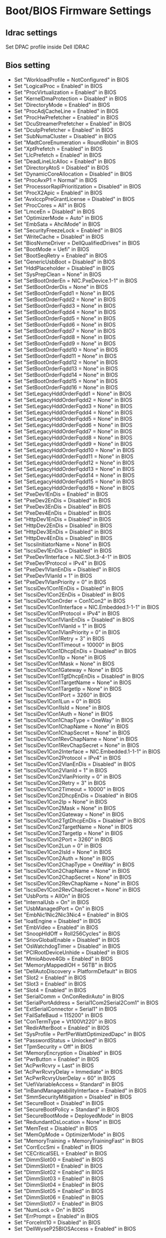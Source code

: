 # Boot/BIOS Firmware Settings

## Idrac settings
Set DPAC profile inside Dell IDRAC

## Bios setting
   - Set "WorkloadProfile = NotConfigured" in BIOS
   - Set "LogicalProc = Enabled" in BIOS
   - Set "ProcVirtualization = Enabled" in BIOS
   - Set "KernelDmaProtection = Disabled" in BIOS
   - Set "DirectoryMode = Enabled" in BIOS
   - Set "ProcAdjCacheLine = Enabled" in BIOS
   - Set "ProcHwPrefetcher = Enabled" in BIOS
   - Set "DcuStreamerPrefetcher = Enabled" in BIOS
   - Set "DcuIpPrefetcher = Enabled" in BIOS
   - Set "SubNumaCluster = Disabled" in BIOS
   - Set "MadtCoreEnumeration = RoundRobin" in BIOS
   - Set "XptPrefetch = Enabled" in BIOS
   - Set "LlcPrefetch = Enabled" in BIOS
   - Set "DeadLineLlcAlloc = Enabled" in BIOS
   - Set "DirectoryAtoS = Disabled" in BIOS
   - Set "DynamicCoreAllocation = Disabled" in BIOS
   - Set "ProcAvxP1 = Normal" in BIOS
   - Set "ProcessorRaplPrioritization = Disabled" in BIOS
   - Set "ProcX2Apic = Enabled" in BIOS
   - Set "AvxIccpPreGrantLicense = Disabled" in BIOS
   - Set "ProcCores = All" in BIOS
   - Set "LmceEn = Disabled" in BIOS
   - Set "OptimizerMode = Auto" in BIOS
   - Set "EmbSata = AhciMode" in BIOS
   - Set "SecurityFreezeLock = Enabled" in BIOS
   - Set "WriteCache = Disabled" in BIOS
   - Set "BiosNvmeDriver = DellQualifiedDrives" in BIOS
   - Set "BootMode = Uefi" in BIOS
   - Set "BootSeqRetry = Enabled" in BIOS
   - Set "GenericUsbBoot = Disabled" in BIOS
   - Set "HddPlaceholder = Disabled" in BIOS
   - Set "SysPrepClean = None" in BIOS
   - Set "SetBootOrderEn = NIC.PxeDevice.1-1" in BIOS
   - Set "SetBootOrderDis = None" in BIOS
   - Set "SetBootOrderFqdd1 = None" in BIOS
   - Set "SetBootOrderFqdd2 = None" in BIOS
   - Set "SetBootOrderFqdd3 = None" in BIOS
   - Set "SetBootOrderFqdd4 = None" in BIOS
   - Set "SetBootOrderFqdd5 = None" in BIOS
   - Set "SetBootOrderFqdd6 = None" in BIOS
   - Set "SetBootOrderFqdd7 = None" in BIOS
   - Set "SetBootOrderFqdd8 = None" in BIOS
   - Set "SetBootOrderFqdd9 = None" in BIOS
   - Set "SetBootOrderFqdd10 = None" in BIOS
   - Set "SetBootOrderFqdd11 = None" in BIOS
   - Set "SetBootOrderFqdd12 = None" in BIOS
   - Set "SetBootOrderFqdd13 = None" in BIOS
   - Set "SetBootOrderFqdd14 = None" in BIOS
   - Set "SetBootOrderFqdd15 = None" in BIOS
   - Set "SetBootOrderFqdd16 = None" in BIOS
   - Set "SetLegacyHddOrderFqdd1 = None" in BIOS
   - Set "SetLegacyHddOrderFqdd2 = None" in BIOS
   - Set "SetLegacyHddOrderFqdd3 = None" in BIOS
   - Set "SetLegacyHddOrderFqdd4 = None" in BIOS
   - Set "SetLegacyHddOrderFqdd5 = None" in BIOS
   - Set "SetLegacyHddOrderFqdd6 = None" in BIOS
   - Set "SetLegacyHddOrderFqdd7 = None" in BIOS
   - Set "SetLegacyHddOrderFqdd8 = None" in BIOS
   - Set "SetLegacyHddOrderFqdd9 = None" in BIOS
   - Set "SetLegacyHddOrderFqdd10 = None" in BIOS
   - Set "SetLegacyHddOrderFqdd11 = None" in BIOS
   - Set "SetLegacyHddOrderFqdd12 = None" in BIOS
   - Set "SetLegacyHddOrderFqdd13 = None" in BIOS
   - Set "SetLegacyHddOrderFqdd14 = None" in BIOS
   - Set "SetLegacyHddOrderFqdd15 = None" in BIOS
   - Set "SetLegacyHddOrderFqdd16 = None" in BIOS
   - Set "PxeDev1EnDis = Enabled" in BIOS
   - Set "PxeDev2EnDis = Disabled" in BIOS
   - Set "PxeDev3EnDis = Disabled" in BIOS
   - Set "PxeDev4EnDis = Disabled" in BIOS
   - Set "HttpDev1EnDis = Disabled" in BIOS
   - Set "HttpDev2EnDis = Disabled" in BIOS
   - Set "HttpDev3EnDis = Disabled" in BIOS
   - Set "HttpDev4EnDis = Disabled" in BIOS
   - Set "IscsiInitiatorName = None" in BIOS
   - Set "IscsiDev1EnDis = Disabled" in BIOS
   - Set "PxeDev1Interface = NIC.Slot.3-4-1" in BIOS
   - Set "PxeDev1Protocol = IPv4" in BIOS
   - Set "PxeDev1VlanEnDis = Disabled" in BIOS
   - Set "PxeDev1VlanId = 1" in BIOS
   - Set "PxeDev1VlanPriority = 0" in BIOS
   - Set "IscsiDev1Con1EnDis = Disabled" in BIOS
   - Set "IscsiDev1Con2EnDis = Disabled" in BIOS
   - Set "IscsiDev1ConOrder = Con1Con2" in BIOS
   - Set "IscsiDev1Con1Interface = NIC.Embedded.1-1-1" in BIOS
   - Set "IscsiDev1Con1Protocol = IPv4" in BIOS
   - Set "IscsiDev1Con1VlanEnDis = Disabled" in BIOS
   - Set "IscsiDev1Con1VlanId = 1" in BIOS
   - Set "IscsiDev1Con1VlanPriority = 0" in BIOS
   - Set "IscsiDev1Con1Retry = 3" in BIOS
   - Set "IscsiDev1Con1Timeout = 10000" in BIOS
   - Set "IscsiDev1Con1DhcpEnDis = Disabled" in BIOS
   - Set "IscsiDev1Con1Ip = None" in BIOS
   - Set "IscsiDev1Con1Mask = None" in BIOS
   - Set "IscsiDev1Con1Gateway = None" in BIOS
   - Set "IscsiDev1Con1TgtDhcpEnDis = Disabled" in BIOS
   - Set "IscsiDev1Con1TargetName = None" in BIOS
   - Set "IscsiDev1Con1TargetIp = None" in BIOS
   - Set "IscsiDev1Con1Port = 3260" in BIOS
   - Set "IscsiDev1Con1Lun = 0" in BIOS
   - Set "IscsiDev1Con1IsId = None" in BIOS
   - Set "IscsiDev1Con1Auth = None" in BIOS
   - Set "IscsiDev1Con1ChapType = OneWay" in BIOS
   - Set "IscsiDev1Con1ChapName = None" in BIOS
   - Set "IscsiDev1Con1ChapSecret = None" in BIOS
   - Set "IscsiDev1Con1RevChapName = None" in BIOS
   - Set "IscsiDev1Con1RevChapSecret = None" in BIOS
   - Set "IscsiDev1Con2Interface = NIC.Embedded.1-1-1" in BIOS
   - Set "IscsiDev1Con2Protocol = IPv4" in BIOS
   - Set "IscsiDev1Con2VlanEnDis = Disabled" in BIOS
   - Set "IscsiDev1Con2VlanId = 1" in BIOS
   - Set "IscsiDev1Con2VlanPriority = 0" in BIOS
   - Set "IscsiDev1Con2Retry = 3" in BIOS
   - Set "IscsiDev1Con2Timeout = 10000" in BIOS
   - Set "IscsiDev1Con2DhcpEnDis = Disabled" in BIOS
   - Set "IscsiDev1Con2Ip = None" in BIOS
   - Set "IscsiDev1Con2Mask = None" in BIOS
   - Set "IscsiDev1Con2Gateway = None" in BIOS
   - Set "IscsiDev1Con2TgtDhcpEnDis = Disabled" in BIOS
   - Set "IscsiDev1Con2TargetName = None" in BIOS
   - Set "IscsiDev1Con2TargetIp = None" in BIOS
   - Set "IscsiDev1Con2Port = 3260" in BIOS
   - Set "IscsiDev1Con2Lun = 0" in BIOS
   - Set "IscsiDev1Con2IsId = None" in BIOS
   - Set "IscsiDev1Con2Auth = None" in BIOS
   - Set "IscsiDev1Con2ChapType = OneWay" in BIOS
   - Set "IscsiDev1Con2ChapName = None" in BIOS
   - Set "IscsiDev1Con2ChapSecret = None" in BIOS
   - Set "IscsiDev1Con2RevChapName = None" in BIOS
   - Set "IscsiDev1Con2RevChapSecret = None" in BIOS
   - Set "UsbPorts = AllOn" in BIOS
   - Set "InternalUsb = On" in BIOS
   - Set "UsbManagedPort = On" in BIOS
   - Set "EmbNic1Nic2Nic3Nic4 = Enabled" in BIOS
   - Set "IoatEngine = Disabled" in BIOS
   - Set "EmbVideo = Enabled" in BIOS
   - Set "SnoopHldOff = Roll256Cycles" in BIOS
   - Set "SriovGlobalEnable = Disabled" in BIOS
   - Set "OsWatchdogTimer = Disabled" in BIOS
   - Set "PCIRootDeviceUnhide = Disabled" in BIOS
   - Set "MmioAbove4Gb = Enabled" in BIOS
   - Set "MemoryMappedIOH = 56TB" in BIOS
   - Set "DellAutoDiscovery = PlatformDefault" in BIOS
   - Set "Slot2 = Enabled" in BIOS
   - Set "Slot3 = Enabled" in BIOS
   - Set "Slot4 = Enabled" in BIOS
   - Set "SerialComm = OnConRedirAuto" in BIOS
   - Set "SerialPortAddress = Serial1Com2Serial2Com1" in BIOS
   - Set "ExtSerialConnector = Serial1" in BIOS
   - Set "FailSafeBaud = 115200" in BIOS
   - Set "ConTermType = Vt100Vt220" in BIOS
   - Set "RedirAfterBoot = Enabled" in BIOS
   - Set "SysProfile = PerfPerWattOptimizedDapc" in BIOS
   - Set "PasswordStatus = Unlocked" in BIOS
   - Set "TpmSecurity = Off" in BIOS
   - Set "MemoryEncryption = Disabled" in BIOS
   - Set "PwrButton = Enabled" in BIOS
   - Set "AcPwrRcvry = Last" in BIOS
   - Set "AcPwrRcvryDelay = Immediate" in BIOS
   - Set "AcPwrRcvryUserDelay = 60" in BIOS
   - Set "UefiVariableAccess = Standard" in BIOS
   - Set "InBandManageabilityInterface = Enabled" in BIOS
   - Set "SmmSecurityMitigation = Disabled" in BIOS
   - Set "SecureBoot = Disabled" in BIOS
   - Set "SecureBootPolicy = Standard" in BIOS
   - Set "SecureBootMode = DeployedMode" in BIOS
   - Set "RedundantOsLocation = None" in BIOS
   - Set "MemTest = Disabled" in BIOS
   - Set "MemOpMode = OptimizerMode" in BIOS
   - Set "MemoryTraining = MemoryTrainingFast" in BIOS
   - Set "CorrEccSmi = Enabled" in BIOS
   - Set "CECriticalSEL = Enabled" in BIOS
   - Set "DimmSlot00 = Enabled" in BIOS
   - Set "DimmSlot01 = Enabled" in BIOS
   - Set "DimmSlot02 = Enabled" in BIOS
   - Set "DimmSlot03 = Enabled" in BIOS
   - Set "DimmSlot04 = Enabled" in BIOS
   - Set "DimmSlot05 = Enabled" in BIOS
   - Set "DimmSlot06 = Enabled" in BIOS
   - Set "DimmSlot07 = Enabled" in BIOS
   - Set "NumLock = On" in BIOS
   - Set "ErrPrompt = Enabled" in BIOS
   - Set "ForceInt10 = Disabled" in BIOS
   - Set "DellWyseP25BIOSAccess = Enabled" in BIOS
